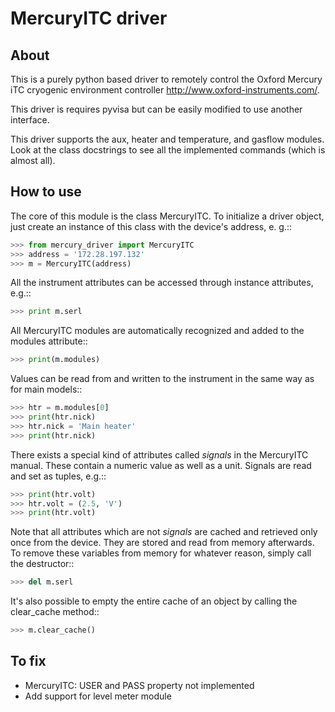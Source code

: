 # MercuryITC driver

## About

This is a purely python based driver to remotely control the 
Oxford Mercury iTC cryogenic 
environment controller <http://www.oxford-instruments.com/>.

This driver is requires pyvisa but can be easily modified to use another interface.

This driver supports the aux, heater and temperature, and gasflow modules. Look
at the class docstrings to see all the implemented commands (which is almost all).

## How to use

The core of this module is the class MercuryITC. To initialize a driver object,
just create an instance of this class with the device's address, e. g.::

```python
>>> from mercury_driver import MercuryITC
>>> address = '172.28.197.132'
>>> m = MercuryITC(address)
```

All the instrument attributes can be accessed through instance attributes, e.g.::
```python
>>> print m.serl
```
All MercuryITC modules are automatically recognized and added to the modules
attribute::
```python
>>> print(m.modules)
```
Values can be read from and written to the instrument in the same way as for
main models::
```python
>>> htr = m.modules[0]
>>> print(htr.nick)
>>> htr.nick = 'Main heater'
>>> print(htr.nick)
```
There exists a special kind of attributes called *signals* in the MercuryITC
manual. These contain a numeric value as well as a unit. Signals are read
and set as tuples, e.g.::
```python
>>> print(htr.volt)
>>> htr.volt = (2.5, 'V')
>>> print(htr.volt)
```
Note that all attributes which are not *signals* are cached and retrieved only
once from the device. They are stored and read from memory afterwards. To 
remove these variables from memory for whatever reason, simply call the 
destructor::
```python
>>> del m.serl
```
It's also possible to empty the entire cache of an object by calling the
clear_cache method::
```python
>>> m.clear_cache()
```

## To fix

- MercuryITC: USER and PASS property not implemented
- Add support for level meter module


